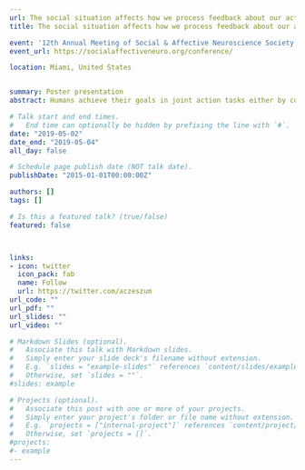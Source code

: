 ```yaml
---
url: The social situation affects how we process feedback about our actions6
title: The social situation affects how we process feedback about our actions

event: '12th Annual Meeting of Social & Affective Neuroscience Society'
event_url: https://socialaffectiveneuro.org/conference/

location: Miami, United States


summary: Poster presentation
abstract: Humans achieve their goals in joint action tasks either by cooperation or competition. In the present study, we investigated the neural processes underpinning error and monetary rewards processing in such cooperative and competitive situations. We used electroencephalography (EEG) and analyzed event-related potentials (ERPs) triggered by feedback in both social situations. 26 dyads performed a joint four-alternative forced choice (4AFC) visual task either cooperatively or competitively. At the end of each trial, participants received performance feedback about their individual and joint errors and accompanying monetary rewards. Furthermore, the outcome, i.e., resulting positive, negative, or neutral rewards, was dependent on the pay-off matrix, defining the social situation either as cooperative or competitive. We used linear mixed effects models to analyze the feedback-related-negativity (FRN) and used the Threshold-free cluster enhancement (TFCE) method to explore activations of all electrodes and times. We found main effects of the outcome and social situation, but no interaction at mid-line frontal electrodes. The FRN was more negative for losses than wins in both social situations. However, the FRN amplitudes differed between social situations. Moreover, we compared monetary with neutral outcomes in both social situations. Our exploratory TFCE analysis revealed that processing of feedback differs between cooperative and competitive situations at right temporo-parietal electrodes where the cooperative situation elicited more positive amplitudes. Further, the differences induced by the social situations were stronger in participants with higher scores on a perspective taking test. In sum, our results replicate previous studies about the FRN and extend them by comparing neurophysiological responses to positive and negative outcomes in a task that simultaneously engages two participants in competitive and cooperative situations. 

# Talk start and end times.
#   End time can optionally be hidden by prefixing the line with `#`.
date: "2019-05-02"
date_end: "2019-05-04"
all_day: false

# Schedule page publish date (NOT talk date).
publishDate: "2015-01-01T00:00:00Z"

authors: []
tags: []

# Is this a featured talk? (true/false)
featured: false



links:
- icon: twitter
  icon_pack: fab
  name: Follow
  url: https://twitter.com/aczeszum
url_code: ""
url_pdf: ""
url_slides: ""
url_video: ""

# Markdown Slides (optional).
#   Associate this talk with Markdown slides.
#   Simply enter your slide deck's filename without extension.
#   E.g. `slides = "example-slides"` references `content/slides/example-slides.md`.
#   Otherwise, set `slides = ""`.
#slides: example

# Projects (optional).
#   Associate this post with one or more of your projects.
#   Simply enter your project's folder or file name without extension.
#   E.g. `projects = ["internal-project"]` references `content/project/deep-learning/index.md`.
#   Otherwise, set `projects = []`.
#projects:
#- example
---
```


